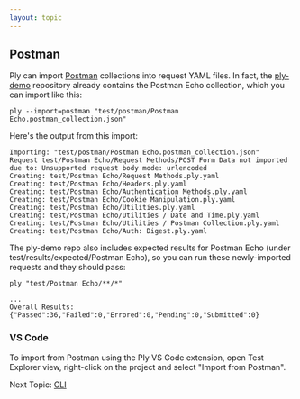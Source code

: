 ```yaml
---
layout: topic
---
```

## Postman
Ply can import [Postman](https://www.postman.com/) collections into request YAML files.
In fact, the [ply-demo](https://github.com/ply-ct/ply-demo) repository already contains 
the Postman Echo collection, which you can import like this:
```
ply --import=postman "test/postman/Postman Echo.postman_collection.json"
```
Here's the output from this import:
```
Importing: "test/postman/Postman Echo.postman_collection.json"
Request test/Postman Echo/Request Methods/POST Form Data not imported due to: Unsupported request body mode: urlencoded
Creating: test/Postman Echo/Request Methods.ply.yaml
Creating: test/Postman Echo/Headers.ply.yaml
Creating: test/Postman Echo/Authentication Methods.ply.yaml
Creating: test/Postman Echo/Cookie Manipulation.ply.yaml
Creating: test/Postman Echo/Utilities.ply.yaml
Creating: test/Postman Echo/Utilities / Date and Time.ply.yaml
Creating: test/Postman Echo/Utilities / Postman Collection.ply.yaml
Creating: test/Postman Echo/Auth: Digest.ply.yaml
```
The ply-demo repo also includes expected results for Postman Echo (under test/results/expected/Postman Echo), 
so you can run these newly-imported requests and they should pass:
```
ply "test/Postman Echo/**/*"
```
```
...
Overall Results: {"Passed":36,"Failed":0,"Errored":0,"Pending":0,"Submitted":0}
```

### VS Code
To import from Postman using the Ply VS Code extension, open Test Explorer view, right-click
on the project and select "Import from Postman".

Next Topic: [CLI](cli)